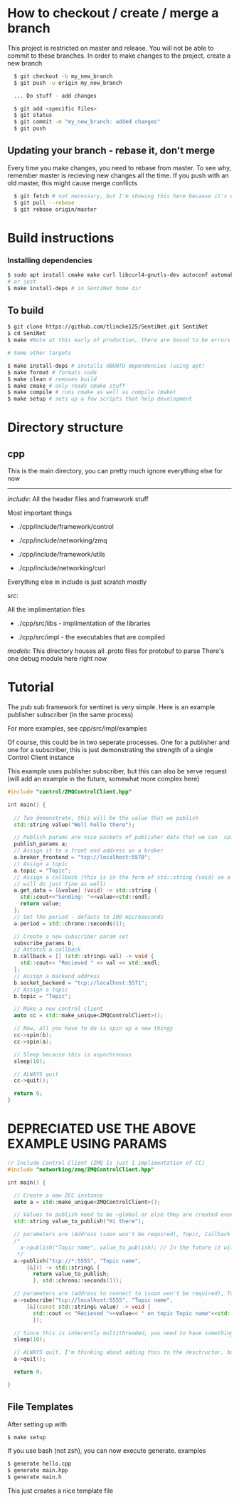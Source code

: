 # How to checkout / create / merge a branch

This project is restricted on master and release. You will not be able to commit to these branches. In order to make changes to the project, create a new branch

```bash
  $ git checkout -b my_new_branch
  $ git push -u origin my_new_branch

  ... Do stuff - add changes

  $ git add <specific files>
  $ git status
  $ git commit -m "my_new_branch: added changes"
  $ git push
```

## Updating your branch - rebase it, don't merge 
Every time you make changes, you need to rebase from master. To see why, remember master is recieving new changes all the time. If you push with an old master, this might cause merge conflicts
``` bash
  $ git fetch # not necessary, but I'm showing this here because it's useful to update your branches
  $ git pull --rebase
  $ git rebase origin/master
```

# Build instructions

### Installing dependencies
```bash
$ sudo apt install cmake make curl libcurl4-gnutls-dev autoconf automake libtool g++ unzip libzmq3-dev
# or just
$ make install-deps # in SentiNet home dir
```
  
## To build
``` bash 
$ git clone https://github.com/tlincke125/SentiNet.git SentiNet
$ cd SeniNet
$ make #Note at this early of production, there are bound to be errors

# Some other targets

$ make install-deps # installs UBUNTU dependencies (using apt)
$ make format # formats code
$ make clean # removes build
$ make cmake # only reads cmake stuff
$ make compile # runs cmake as well as compile (make)
$ make setup # sets up a few scripts that help development
```
#  Directory structure

## cpp
This is the main directory, you can pretty much ignore everything else for now
***
*include*:
All the header files and framework stuff

Most important things

- ./cpp/include/framework/control

- ./cpp/include/networking/zmq

- ./cpp/include/framework/utils

- ./cpp/include/networking/curl

Everything else in include is just scratch mostly

*src*:

All the implimentation files

- ./cpp/src/libs - implimentation of the libraries

- ./cpp/src/impl - the executables that are compiled


*models*:
This directory houses all .proto files for protobuf to parse
There's one debug module here right now


# Tutorial

The pub sub framework for sentinet is very simple. Here is an example publisher subscriber (in the same process)

For more examples, see cpp/src/impl/examples

Of course, this could be in two seperate processes. One for a publisher and one for a subscriber, this is just demonstrating the strength of a single Control Client instance

This example uses publisher subscriber, but this can also be serve request (will add an example in the future, somewhat more complex here)


```cpp
#include "control/ZMQControlClient.hpp"

int main() {
  
  // Two demonstrate, this will be the value that we publish
  std::string value("Well hello there");

  // Publish params are nice packets of publisher data that we can  spin up
  publish_params a;
  // Assign it to a front end address on a broker
  a.broker_frontend = "tcp://localhost:5570";
  // Assign a topic
  a.topic = "Topic";
  // Assign a callback (this is in the form of std::string (void) so a regular function
  // will do just fine as well)
  a.get_data = [&value] (void) -> std::string {
    std::cout<<"Sending: "<<value<<std::endl;
    return value;
  };  
  // Set the period - defauts to 100 microseconds
  a.period = std::chrono::seconds(1);

  // Create a new subscriber param set
  subscribe_params b;
  // Attatch a callback
  b.callback = [] (std::string& val) -> void {
    std::cout<< "Recieved " << val << std::endl;
  };  
  // Assign a backend address
  b.socket_backend = "tcp://localhost:5571";
  // Assign a topic
  b.topic = "Topic";

  // Make a new control client
  auto cc = std::make_unique<ZMQControlClient>();

  // Now, all you have to do is spin up a new thingy
  cc->spin(b);
  cc->spin(a);

  // Sleep because this is asynchronous
  sleep(10);

  // ALWAYS quit
  cc->quit();

  return 0;
}
```


# DEPRECIATED USE THE ABOVE EXAMPLE USING PARAMS
```cpp
// Include Control Client (ZMQ Is just 1 implimentation of CC)
#include "networking/zmq/ZMQControlClient.hpp"

int main() {

  // Create a new ZCC instance
  auto a = std::make_unique<ZMQControlClient>();

  // Values to publish need to be ~global or else they are created everytime a publisher wants to publish
  std::string value_to_publish("Hi there");

  // parameters are (Address (soon won't be required), Topic, Callback function, period)
  /*
    a->publish("Topic name", value_to_publish); // In the future it will be this easy. This is like a 5 minute addition
   */
  a->publish("tcp://*:5555", "Topic name",
      [&]() -> std::string& {
        return value_to_publish;
        }, std::chrono::seconds(1));

  // parameters are (address to connect to (soon won't be required), Topic, callback)
  a->subscribe("tcp://localhost:5555", "Topic name", 
      [&](const std::string& value) -> void {
        std::cout << "Recieved "<<value<< " on topic Topic name"<<std::endl;
        });

  // Since this is inherently multithreaded, you need to have something else going on, a simple while(1) works too
  sleep(10);

  // ALWAYS quit. I'm thinking about adding this to the desctructor, but for now, quit, this terminates threads and stops callbacks
  a->quit();

  return 0;

}
```


## File Templates
After setting up with
```bash
$ make setup
```
If you use bash (not zsh), you can now execute generate. examples

```bash
$ generate hello.cpp
$ generate main.hpp
$ generate main.h
```

This just creates a nice template file



